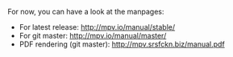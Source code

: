 For now, you can have a look at the manpages:

- For latest release: http://mpv.io/manual/stable/
- For git master: http://mpv.io/manual/master/
- PDF rendering (git master): http://mpv.srsfckn.biz/manual.pdf
